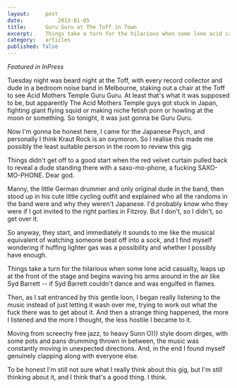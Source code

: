 ```yaml
---
layout:		post
date:			2013-01-05
title:		Guru Guru at The Toff in Town
excerpt:	Things take a turn for the hilarious when some lone acid casualty, leaps up at the front of the stage and begins waving his arms around in the air like Syd Barrett -- if Syd Barrett couldn't dance and was engulfed in flames.
category:	articles
published: false
---
```


*Featured in InPress*

Tuesday night was beard night at the Toff, with every record collector and dude in a bedroom noise band in Melbourne, staking out a chair at the Toff to see Acid Mothers Temple Guru Guru. At least that's what it was supposed to be, but apparently The Acid Mothers Temple guys got stuck in Japan, fighting giant flying squid or making niche fetish porn or howling at the moon or something. So tonight, it was just gonna be Guru Guru.

Now I'm gonna be honest here, I came for the Japanese Psych, and personally I think Kraut Rock is an oxymoron. So I realise this made me possibly the least suitable person in the room to review this gig.	
	
Things didn't get off to a good start when the red velvet curtain pulled back to reveal a dude standing there with a saxo-mo-phone, a fucking SAXO-MO-PHONE. Dear god.
			
Manny, the little German drummer and only original dude in the band, then stood up in his cute little cycling outfit and explained who all the randoms in the band were and why they weren't Japanese. I'd probably know who they were if I got invited to the right parties in Fitzroy. But I don't, so I didn't, so get over it.
			
So anyway, they start, and immediately it sounds to me like the musical equivalent of watching someone beat off into a sock, and I find myself wondering if huffing lighter gas was a possibility and whether I possibly have enough.
			
Things take a turn for the hilarious when some lone acid casualty, leaps up at the front of the stage and begins waving his arms around in the air like Syd Barrett -- if Syd Barrett couldn't dance and was engulfed in flames.
			
Then, as I sat entranced by this gentle loon, I began really listening to the music instead of just letting it wash over me, trying to work out what the fuck there was to get about it. And then a strange thing happened, the more I listened and the more I thought, the less hostile I became to it.
			
Moving from screechy free jazz, to heavy Sunn O))) style doom dirges, with some pots and pans drumming thrown in between, the music was constantly moving in unexpected directions. And, in the end I found myself genuinely clapping along with everyone else.
			
To be honest I'm still not sure what I really think about this gig, but I'm still thinking about it, and I think that's a good thing. I think.